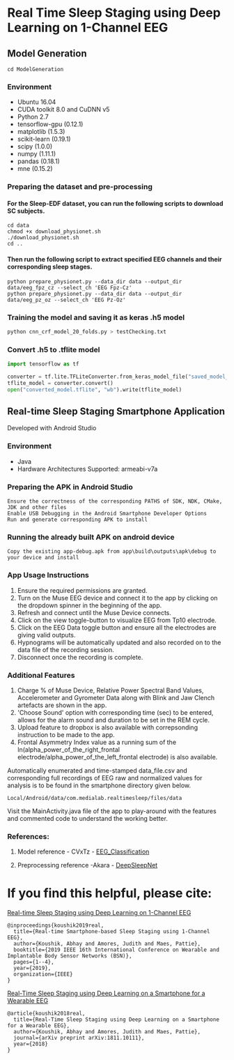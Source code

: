 # Real Time Sleep Staging using Deep Learning on 1-Channel EEG

## Model Generation

```
cd ModelGeneration
```

### Environment

* Ubuntu 16.04
* CUDA toolkit 8.0 and CuDNN v5
* Python 2.7
* tensorflow-gpu (0.12.1)
* matplotlib (1.5.3)
* scikit-learn (0.19.1)
* scipy (1.0.0)
* numpy (1.11.1)
* pandas (0.18.1)
* mne (0.15.2)

### Preparing the dataset and pre-processing

#### For the Sleep-EDF dataset, you can run the following scripts to download SC subjects.

```
cd data
chmod +x download_physionet.sh
./download_physionet.sh
cd ..
```

#### Then run the following script to extract specified EEG channels and their corresponding sleep stages.

```
python prepare_physionet.py --data_dir data --output_dir data/eeg_fpz_cz --select_ch 'EEG Fpz-Cz'
python prepare_physionet.py --data_dir data --output_dir data/eeg_pz_oz --select_ch 'EEG Pz-Oz'
```

### Training the model and saving it as keras .h5 model

```python
python cnn_crf_model_20_folds.py > testChecking.txt
```

### Convert .h5 to .tflite model

```python
import tensorflow as tf

converter = tf.lite.TFLiteConverter.from_keras_model_file("saved_model_name.h5")
tflite_model = converter.convert()
open("converted_model.tflite", "wb").write(tflite_model)
```

## Real-time Sleep Staging Smartphone Application

Developed with Android Studio

### Environment

* Java
* Hardware Architectures Supported: armeabi-v7a

### Preparing the APK in Android Studio
```
Ensure the correctness of the corresponding PATHS of SDK, NDK, CMake, JDK and other files
Enable USB Debugging in the Android Smartphone Developer Options
Run and generate corresponding APK to install
```

### Running the already built APK on android device
```
Copy the existing app-debug.apk from app\build\outputs\apk\debug to your device and install
```

### App Usage Instructions
1. Ensure the required permissions are granted.
2. Turn on the Muse EEG device and connect it to the app by clicking on the dropdown spinner in the beginning of the app.
3. Refresh and connect until the Muse Device connects.
4. Click on the view toggle-button to visualize EEG from Tp10 electrode.
5. Click on the EEG Data toggle button and ensure all the electrodes are giving valid outputs.
6. Hypnograms will be automatically updated and also recorded on to the data file of the recording session.
6. Disconnect once the recording is complete.

### Additional Features
1. Charge % of Muse Device, Relative Power Spectral Band Values, Accelerometer and Gyrometer Data along with Blink and Jaw Clench artefacts are shown in the app.
2. 'Choose Sound' option with corresponding time (sec) to be entered, allows for the alarm sound and duration to be set in the REM cycle.
3. Upload feature to dropbox is also available with correpsonding instruction to be made to the app.
4. Frontal Asymmetry Index value as a running sum of the ln(alpha_power_of_the_right_frontal electrode/alpha_power_of_the_left_frontal electrode) is also available.

Automatically enumerated and time-stamped data_file.csv and corresponding full recordings of EEG raw and normalized values for analysis is to be found in the smartphone directory given below.
```
Local/Android/data/com.medialab.realtimesleep/files/data
```

Visit the MainActivity.java file of the app to play-around with the features and commented code to understand the working better.


### References:

1) Model reference - CVxTz - [EEG_Classification](https://github.com/CVxTz/EEG_classification)

2) Preprocessing reference -Akara - [DeepSleepNet](https://github.com/akaraspt/deepsleepnet)

# If you find this helpful, please cite:

[Real-time Sleep Staging using Deep Learning on 1-Channel EEG](https://ieeexplore.ieee.org/abstract/document/8771091/) 

```
@inproceedings{koushik2019real,
  title={Real-time Smartphone-based Sleep Staging using 1-Channel EEG},
  author={Koushik, Abhay and Amores, Judith and Maes, Pattie},
  booktitle={2019 IEEE 16th International Conference on Wearable and Implantable Body Sensor Networks (BSN)},
  pages={1--4},
  year={2019},
  organization={IEEE}
}
```
[Real-Time Sleep Staging using Deep Learning on a Smartphone for a Wearable EEG](https://arxiv.org/abs/1811.10111) 

```
@article{koushik2018real,
  title={Real-Time Sleep Staging using Deep Learning on a Smartphone for a Wearable EEG},
  author={Koushik, Abhay and Amores, Judith and Maes, Pattie},
  journal={arXiv preprint arXiv:1811.10111},
  year={2018}
}
```



